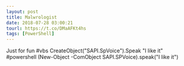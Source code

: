 ```yaml
---
layout: post
title: Malwrologist
date: 2018-07-28 03:00:21
tourl: https://t.co/DMaAFKt4hs
tags: [PowerShell]
---
```

Just for fun
#vbs CreateObject("SAPI.SpVoice").Speak "I like it"
#powershell (New-Object -ComObject SAPI.SPVoice).speak("I like it")